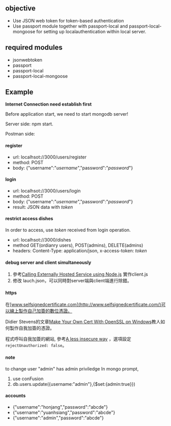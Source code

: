 ## objective

* Use JSON web token for token-based authentication
* Use passport module together with passport-local and passport-local-mongoose for setting up localauthentication within local server.

## required modules
* jsonwebtoken
* passport
* passport-local
* passport-local-mongoose

## Example

**Internet Connection need establish first**

Before application start, we need to start mongodb server!

Server side: npm start.

Postman side:

#### register
* url: localhsot://3000/users/register
* method: POST
* body: {"username":"*username*","password":"*password*"}

#### login
* url: localhsot://3000/users/login
* method: POST
* body: {"username":"*username*","password":"*password*"}
* result: JSON data with *token*

#### restrict access dishes
In order to access, use *token* received from login operation.
* url: localhsot://3000/dishes
* method GET(ordianry users), POST(admins), DELETE(admins)
* headers: Content-Type: application/json, x-access-token: *token*

#### debug server and client simultaneously
1. 參考[Calling Externally Hosted Service using Node.js](http://www.dotnetcurry.com/nodejs/1225/call-external-service-using-nodejs)
實作client.js
2. 修改 lauch.json，可以同時對server端與client端進行除錯。

#### https
在[www.selfsignedcertificate.com](http://www.selfsignedcertificate.com/)可以線上製作自己加簽的數位憑證。

Didier Stevens的文章[Make Your Own Cert With OpenSSL on Windows](https://blog.didierstevens.com/2015/03/30/howto-make-your-own-cert-with-openssl-on-windows/)教人如何製作自我加簽的憑證。

程式呼叫自我加簽的網站, 參考[A less insecure way](http://stackoverflow.com/questions/20433287/node-js-request-cert-has-expired#answer-29397100) ，選項設定
`rejectUnauthorized: false`。

#### note
to change user "admin" has admin priviledge
In mongo prompt, 
1. use conFusion 
2. db.users.update({username:"admin"},{$set:{admin:true}})

#### accounts
* {"username":"honjang","password":"abcde"} 
* {"username":"yuanhsiang","password":"abcde"} 
* {"username":"admin","password":"abcde"}
